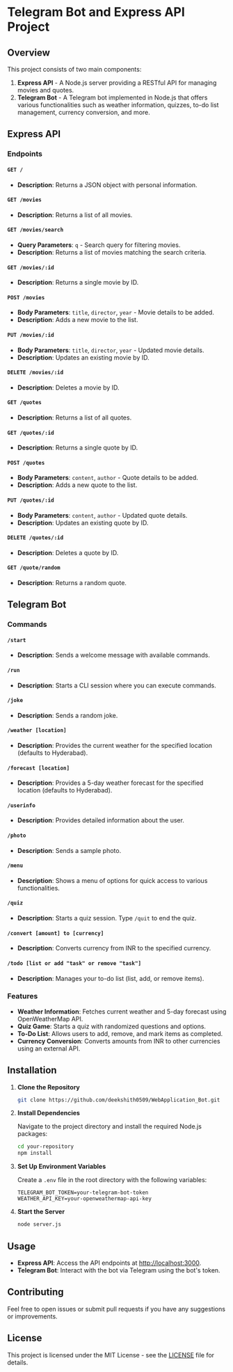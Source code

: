 # Telegram Bot and Express API Project

## Overview

This project consists of two main components:

1. **Express API** - A Node.js server providing a RESTful API for managing movies and quotes.
2. **Telegram Bot** - A Telegram bot implemented in Node.js that offers various functionalities such as weather information, quizzes, to-do list management, currency conversion, and more.

## Express API

### Endpoints

#### `GET /`

- **Description**: Returns a JSON object with personal information.

#### `GET /movies`

- **Description**: Returns a list of all movies.

#### `GET /movies/search`

- **Query Parameters**: `q` - Search query for filtering movies.
- **Description**: Returns a list of movies matching the search criteria.

#### `GET /movies/:id`

- **Description**: Returns a single movie by ID.

#### `POST /movies`

- **Body Parameters**: `title`, `director`, `year` - Movie details to be added.
- **Description**: Adds a new movie to the list.

#### `PUT /movies/:id`

- **Body Parameters**: `title`, `director`, `year` - Updated movie details.
- **Description**: Updates an existing movie by ID.

#### `DELETE /movies/:id`

- **Description**: Deletes a movie by ID.

#### `GET /quotes`

- **Description**: Returns a list of all quotes.

#### `GET /quotes/:id`

- **Description**: Returns a single quote by ID.

#### `POST /quotes`

- **Body Parameters**: `content`, `author` - Quote details to be added.
- **Description**: Adds a new quote to the list.

#### `PUT /quotes/:id`

- **Body Parameters**: `content`, `author` - Updated quote details.
- **Description**: Updates an existing quote by ID.

#### `DELETE /quotes/:id`

- **Description**: Deletes a quote by ID.

#### `GET /quote/random`

- **Description**: Returns a random quote.

## Telegram Bot

### Commands

#### `/start`

- **Description**: Sends a welcome message with available commands.

#### `/run`

- **Description**: Starts a CLI session where you can execute commands.

#### `/joke`

- **Description**: Sends a random joke.

#### `/weather [location]`

- **Description**: Provides the current weather for the specified location (defaults to Hyderabad).

#### `/forecast [location]`

- **Description**: Provides a 5-day weather forecast for the specified location (defaults to Hyderabad).

#### `/userinfo`

- **Description**: Provides detailed information about the user.

#### `/photo`

- **Description**: Sends a sample photo.

#### `/menu`

- **Description**: Shows a menu of options for quick access to various functionalities.

#### `/quiz`

- **Description**: Starts a quiz session. Type `/quit` to end the quiz.

#### `/convert [amount] to [currency]`

- **Description**: Converts currency from INR to the specified currency.

#### `/todo [list or add "task" or remove "task"]`

- **Description**: Manages your to-do list (list, add, or remove items).

### Features

- **Weather Information**: Fetches current weather and 5-day forecast using OpenWeatherMap API.
- **Quiz Game**: Starts a quiz with randomized questions and options.
- **To-Do List**: Allows users to add, remove, and mark items as completed.
- **Currency Conversion**: Converts amounts from INR to other currencies using an external API.

## Installation

1. **Clone the Repository**

   ```bash
   git clone https://github.com/deekshith0509/WebApplication_Bot.git
   ```

2. **Install Dependencies**

   Navigate to the project directory and install the required Node.js packages:

   ```bash
   cd your-repository
   npm install
   ```

3. **Set Up Environment Variables**

   Create a `.env` file in the root directory with the following variables:

   ```env
   TELEGRAM_BOT_TOKEN=your-telegram-bot-token
   WEATHER_API_KEY=your-openweathermap-api-key
   ```

4. **Start the Server**

   ```bash
   node server.js
   ```

## Usage

- **Express API**: Access the API endpoints at [http://localhost:3000](http://localhost:3000).
- **Telegram Bot**: Interact with the bot via Telegram using the bot's token.

## Contributing

Feel free to open issues or submit pull requests if you have any suggestions or improvements.

## License

This project is licensed under the MIT License - see the [LICENSE](LICENSE) file for details.
